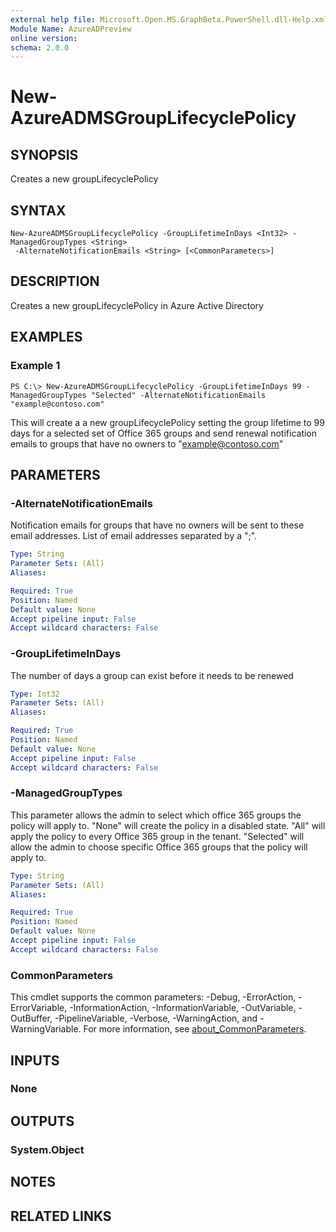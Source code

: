 ```yaml
---
external help file: Microsoft.Open.MS.GraphBeta.PowerShell.dll-Help.xml
Module Name: AzureADPreview
online version:
schema: 2.0.0
---
```


# New-AzureADMSGroupLifecyclePolicy

## SYNOPSIS
Creates a new groupLifecyclePolicy

## SYNTAX

```
New-AzureADMSGroupLifecyclePolicy -GroupLifetimeInDays <Int32> -ManagedGroupTypes <String>
 -AlternateNotificationEmails <String> [<CommonParameters>]
```

## DESCRIPTION
Creates a new groupLifecyclePolicy in Azure Active Directory

## EXAMPLES

### Example 1
```
PS C:\> New-AzureADMSGroupLifecyclePolicy -GroupLifetimeInDays 99 -ManagedGroupTypes "Selected" -AlternateNotificationEmails "example@contoso.com"
```

This will create a a new groupLifecyclePolicy setting the group lifetime to 99 days for a selected set of Office 365 groups and send renewal notification emails to groups that have no owners to "example@contoso.com"

## PARAMETERS

### -AlternateNotificationEmails
Notification emails for groups that have no owners will be sent to these email addresses.
List of email addresses separated by a ";".

```yaml
Type: String
Parameter Sets: (All)
Aliases:

Required: True
Position: Named
Default value: None
Accept pipeline input: False
Accept wildcard characters: False
```

### -GroupLifetimeInDays
The number of days a group can exist before it needs to be renewed

```yaml
Type: Int32
Parameter Sets: (All)
Aliases:

Required: True
Position: Named
Default value: None
Accept pipeline input: False
Accept wildcard characters: False
```

### -ManagedGroupTypes
This parameter allows the admin to select which office 365 groups the policy will apply to.
"None" will create the policy in a disabled state.
"All" will apply the policy to every Office 365 group in the tenant.
"Selected" will allow the admin to choose specific Office 365 groups that the policy will apply to.

```yaml
Type: String
Parameter Sets: (All)
Aliases:

Required: True
Position: Named
Default value: None
Accept pipeline input: False
Accept wildcard characters: False
```

### CommonParameters
This cmdlet supports the common parameters: -Debug, -ErrorAction, -ErrorVariable, -InformationAction, -InformationVariable, -OutVariable, -OutBuffer, -PipelineVariable, -Verbose, -WarningAction, and -WarningVariable. For more information, see [about_CommonParameters](http://go.microsoft.com/fwlink/?LinkID=113216).

## INPUTS

### None
## OUTPUTS

### System.Object
## NOTES

## RELATED LINKS
